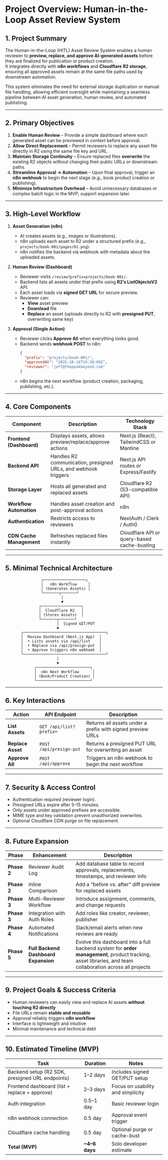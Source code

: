 # **Project Overview: Human-in-the-Loop Asset Review System**

## **1. Project Summary**

The Human-in-the-Loop (HITL) Asset Review System enables a human reviewer to **preview, replace, and approve AI-generated assets** before they are finalized for publication or product creation.\
It integrates directly with **n8n workflows** and **Cloudflare R2 storage**, ensuring all approved assets remain at the same file paths used by downstream automation.

This system eliminates the need for external storage duplication or manual file handling, allowing efficient oversight while maintaining a seamless pipeline between AI asset generation, human review, and automated publishing.

---

## **2. Primary Objectives**

1. **Enable Human Review** – Provide a simple dashboard where each generated asset can be previewed in context before approval.
2. **Allow Direct Replacement** – Permit reviewers to replace any asset file directly in R2 using the same file key and URL.
3. **Maintain Storage Continuity** – Ensure replaced files **overwrite** the existing R2 objects without changing their public URLs or downstream paths.
4. **Streamline Approval → Automation** – Upon final approval, trigger an **n8n webhook** to begin the next stage (e.g., book product creation or publishing).
5. **Minimize Infrastructure Overhead** – Avoid unnecessary databases or complex batch logic in the MVP; support expansion later.

---

## **3. High-Level Workflow**

1. **Asset Generation (n8n)**

   - AI creates assets (e.g., images or illustrations).
   - n8n uploads each asset to R2 under a structured prefix (e.g., `projects/book-001/pages/01.png`).
   - n8n notifies the backend via webhook with metadata about the uploaded assets.

2. **Human Review (Dashboard)**

   - Reviewer visits `/review?prefix=projects/book-001/`.
   - Backend lists all assets under that prefix using **R2’s ListObjectsV2** API.
   - Each asset loads via **signed GET URL** for secure preview.
   - Reviewer can:
     - **View** asset preview
     - **Download** file
     - **Replace** an asset (uploads directly to R2 with **presigned PUT**, overwriting same key)

3. **Approval (Single Action)**

   - Reviewer clicks **Approve All** when everything looks good.
   - Backend sends **webhook POST** to n8n:
     ```json
     {
       "prefix": "projects/book-001/",
       "approvedAt": "2025-10-16T19:30:00Z",
       "reviewer": "jeff@thepeakbeyond.com"
     }
     ```
   - n8n begins the next workflow (product creation, packaging, publishing, etc.).

---

## **4. Core Components**

| Component                | Description                                                    | Technology Stack                            |
| ------------------------ | -------------------------------------------------------------- | ------------------------------------------- |
| **Frontend (Dashboard)** | Displays assets, allows preview/replace/approve actions        | Next.js (React), TailwindCSS or Mantine     |
| **Backend API**          | Handles R2 communication, presigned URLs, and webhook triggers | Next.js API routes or Express/Fastify       |
| **Storage Layer**        | Hosts all generated and replaced assets                        | Cloudflare R2 (S3-compatible API)           |
| **Workflow Automation**  | Handles asset creation and post-approval actions               | n8n                                         |
| **Authentication**       | Restricts access to reviewers                                  | NextAuth / Clerk / Auth0                    |
| **CDN Cache Management** | Refreshes replaced files instantly                             | Cloudflare API or query-based cache-busting |

---

## **5. Minimal Technical Architecture**

```plaintext
                ┌───────────────────┐
                │   n8n Workflow     │
                │ (Generates Assets) │
                └───────┬───────┘
                         │
                         ▼
               ┌──────────────────┐
               │  Cloudflare R2   │
               │ (Stores Assets)  │
               └───────┬───────┘
                       │  Signed GET/PUT
                       ▼
       ┌─────────────────────────────────────┐
       │  Review Dashboard (Next.js App)  │
       │  • Lists assets via /api/list    │
       │  • Replace via /api/presign-put  │
       │  • Approve triggers n8n webhook  │
       └─────────────────────────────────────┘
                       │
                       ▼
             ┌────────────────────────┐
             │  n8n Next Workflow      │
             │ (Book/Product Creation) │
             └────────────────────────┘
```

---

## **6. Key Interactions**

| Action            | API Endpoint            | Description                                                |
| ----------------- | ----------------------- | ---------------------------------------------------------- |
| **List Assets**   | `GET /api/list?prefix=` | Returns all assets under a prefix with signed preview URLs |
| **Replace Asset** | `POST /api/presign-put` | Returns a presigned PUT URL for overwriting an asset       |
| **Approve All**   | `POST /api/approve`     | Triggers an n8n webhook to begin the next workflow         |

---

## **7. Security & Access Control**

- Authentication required (reviewer login).
- Presigned URLs expire after 5–15 minutes.
- Only assets under approved prefixes are accessible.
- MIME type and key validation prevent unauthorized overwrites.
- Optional Cloudflare CDN purge on file replacement.

---

## **8. Future Expansion**

| Phase       | Enhancement                          | Description                                                                                                                                              |
| ----------- | ------------------------------------ | -------------------------------------------------------------------------------------------------------------------------------------------------------- |
| **Phase 2** | Reviewer Audit Log                   | Add database table to record approvals, replacements, timestamps, and reviewer info                                                                      |
| **Phase 2** | Inline Comparison                    | Add a “before vs. after” diff preview for replaced assets                                                                                                |
| **Phase 3** | Multi-Reviewer Workflow              | Introduce assignment, comments, and change requests                                                                                                      |
| **Phase 3** | Integration with Auth Roles          | Add roles like creator, reviewer, publisher                                                                                                              |
| **Phase 4** | Automated Notifications              | Slack/email alerts when new reviews are ready                                                                                                            |
| **Phase 5** | **Full Backend Dashboard Expansion** | Evolve this dashboard into a full backend system for **order management**, product tracking, asset libraries, and team collaboration across all projects |

---

## **9. Project Goals & Success Criteria**

- Human reviewers can easily view and replace AI assets **without touching R2 directly**
- File URLs remain **stable and reusable**
- Approval reliably triggers **n8n workflow**
- Interface is lightweight and intuitive
- Minimal maintenance and technical debt

---

## **10. Estimated Timeline (MVP)**

| Task                                            | Duration       | Notes                             |
| ----------------------------------------------- | -------------- | --------------------------------- |
| Backend setup (R2 SDK, presigned URL endpoints) | 1–2 days       | Includes signed GET/PUT setup     |
| Frontend dashboard (list + replace + approve)   | 2–3 days       | Focus on usability and simplicity |
| Auth integration                                | 0.5–1 day      | Basic reviewer login              |
| n8n webhook connection                          | 0.5 day        | Approval event trigger            |
| Cloudflare cache handling                       | 0.5 day        | Optional purge or cache-bust      |
| **Total (MVP)**                                 | **\~4–6 days** | Solo developer estimate           |


